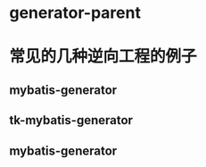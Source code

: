# generator-parent
# 常见的几种逆向工程的例子
## mybatis-generator
## tk-mybatis-generator
## mybatis-generator
